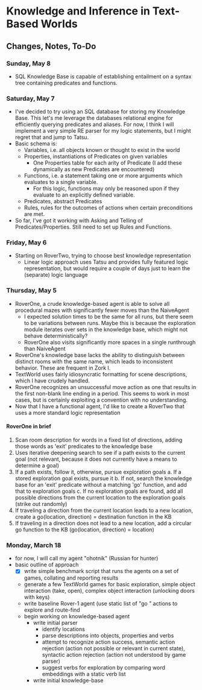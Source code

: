 # Knowledge and Inference in Text-Based Worlds

## Changes, Notes, To-Do

### Sunday, May 8

- SQL Knowledge Base is capable of establishing entailment on a syntax
  tree containing predicates and functions.

### Saturday, May 7

- I've decided to try using an SQL database for storing my Knowledge
  Base. This let's me leverage the databases relational engine for
  efficiently querying predicates and aliases. For now, I think I will
  implement a very simple RE parser for my logic statements, but I might
  regret that and jump to Tatsu.
- Basic schema is:
  - Variables, i.e. all objects known or thought to exist in the world
  - Properties, instantiations of Predicates on given variables
    - One Properties table for each arity of Predicate (I add these
      dynamically as new Predicates are encountered)
  - Functions, i.e. a statement taking one or more arguments which
    evaluates to a single variable.
      - For this logic, functions may only be reasoned upon if they
        evaluate to an explicitly defined variable.
  - Predicates, abstract Predicates
  - Rules, rules for the outcomes of actions when certain preconditions
    are met.
- So far, I've got it working with Asking and Telling of
  Predicates/Properties. Still need to set up Rules and Functions.

### Friday, May 6

- Starting on RoverTwo, trying to choose best knowledge representation
  - Linear logic approach uses Tatsu and provides fully featured logic
    representation, but would require a couple of days just to learn the
    (separate) logic language

### Thursday, May 5

- RoverOne, a crude knowledge-based agent is able to solve all
  procedural mazes with significantly fewer moves than the NaiveAgent
  - I expected solution times to be the same for all runs, but there
    seem to be variations between runs. Maybe this is because the
    exploration module iterates over sets in the knowledge base, which
    might not behave deterministically?
  - RoverOne also visits significantly more spaces in a single
    runthrough than NaiveAgent
- RoverOne's knowledge base lacks the ability to distinguish between
  distinct rooms with the same name, which leads to inconsistent
  behavior. These are frequent in Zork I.
- TextWorld uses fairly idiosyncratic formatting for scene descriptions,
  which I have crudely handled.
- RoverOne recognizes an unsuccessful move action as one that results in
  the first non-blank line ending in a period. This seems to work in
  most cases, but is certainly exploiting a convention with no
  understanding.
- Now that I have a functional agent, I'd like to create a RoverTwo that
  uses a more standard logic representation

#### RoverOne in brief

1. Scan room description for words in a fixed list of directions, adding
   those words as 'exit' predicates to the knowledge base
2. Uses iterative deepening search to see if a path exists to the
   current goal (not relevant, because it does not currently have a
   means to determine a goal)
3. If a path exists, follow it, otherwise, pursue exploration goals
   a. If a stored exploration goal exists, pursue it
   b. If not, search the knowledge base for an 'exit' predicate without
   a matching 'go' function, and add that to exploration goals
   c. If no exploration goals are found, add all possible directions
   from the current location to the exploration goals (strike out
   randomly)
4. If traveling a direction from the current location leads to a new
   location, create a go(location, direction) = destination function in
   the KB
5. If traveling in a direction does not lead to a new location, add a
   circular go function to the KB (go(location, direction) = location)


### Monday, March 18

- for now, I will call my agent "ohotnik" (Russian for hunter)
- basic outline of approach
  - [x] write simple benchmark script that runs the agents on a set of
    games, collating and reporting results
  - generate a few TextWorld games for basic exploration, simple object
    interaction (take, open), complex object interaction (unlocking
    doors with keys)
  - write baseline Rover-1 agent (use static list of "go <direction>"
    actions to explore and route-find
  - begin working on knowledge-based agent
    - write initial parser
      - identify locations
      - parse descriptions into objects, properties and verbs
      - attempt to recognize action success, semantic action rejection
        (action not possible or relevant in current state), syntactic
        action rejection (action not understood by game parser)
      - suggest verbs for exploration by comparing word embeddings with
        a static verb list
    - write initial knowledge-base 
    


